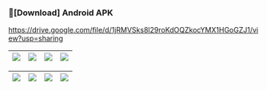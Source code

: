 



###  🔽[Download] Android APK

https://drive.google.com/file/d/1jRMVSks8l29roKdOQZkocYMX1HGoGZJ1/view?usp=sharing

| <img src= "https://user-images.githubusercontent.com/76682594/185470134-e45a7a8d-11b9-4552-9cc8-e91797d71135.jpg"> | <img src = "https://user-images.githubusercontent.com/76682594/185470143-79944a3f-1b4e-4b6b-b580-3e8968c7440f.jpg"> | <img src= "https://user-images.githubusercontent.com/76682594/185470146-f2bb7820-ee0d-4365-b89e-69ada441e2d3.jpg"> | <img src = "https://user-images.githubusercontent.com/76682594/185470148-45a23213-869f-45a6-8c1c-623e3fc10fa1.jpg"> |
|--|--|--|--|

| <img src= "https://user-images.githubusercontent.com/76682594/185470152-fee4cf55-b1a7-41ac-a255-e22d37953c04.jpg"> | <img src = "https://user-images.githubusercontent.com/76682594/185473161-2914639b-6ed7-4484-9df4-e1d8581d8b5c.jpg"> | <img src= "https://user-images.githubusercontent.com/76682594/185472514-5dd548ca-b64b-4f07-a460-a2a001c2cd24.jpg"> | <img src = "https://user-images.githubusercontent.com/76682594/185472517-7c5a945c-57f6-4838-8ecf-eba8958b6b9b.jpg"> |
|--|--|--|--|
